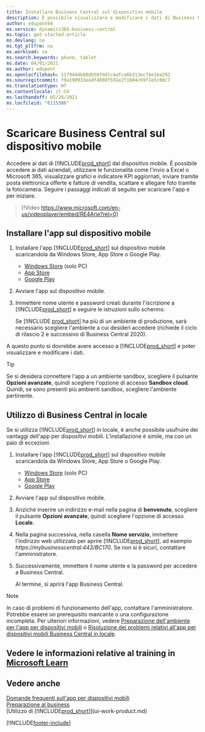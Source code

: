 ```yaml
---
title: Installare Business Central sul dispositivo mobile
description: È possibile visualizzare e modificare i dati di Business Central sul telefono o sul tablet.
author: edupont04
ms.service: dynamics365-business-central
ms.topic: get-started-article
ms.devlang: na
ms.tgt_pltfrm: na
ms.workload: na
ms.search.keywords: phone, tablet
ms.date: 04/01/2021
ms.author: edupont
ms.openlocfilehash: 5179444b80db50fdd1c4afca6b313ec74e16a292
ms.sourcegitcommit: f9a190933eadf4608f591e2f1b04c69f1e5c0dc7
ms.translationtype: HT
ms.contentlocale: it-CH
ms.lasthandoff: 05/28/2021
ms.locfileid: "6115386"
---
```

# <a name="getting-business-central-on-your-mobile-device"></a>Scaricare Business Central sul dispositivo mobile

Accedere ai dati di [!INCLUDE[prod_short](includes/prod_short.md)]  dal dispositivo mobile. È possibile accedere ai dati aziendali, utilizzare le funzionalità come l'invio a Excel o Microsoft 365, visualizzare grafici e indicatore KPI aggiornati, inviare tramite posta elettronica offerte e fatture di vendita, scattare e allegare foto tramite la fotocamera. Seguire i passaggi indicati di seguito per scaricare l'app e per iniziare.

> [!Video https://www.microsoft.com/en-us/videoplayer/embed/RE4Arje?rel=0]

## <a name="get-the-app-on-my-mobile-device"></a>Installare l'app sul dispositivo mobile

1. Installare l'app [!INCLUDE[prod_short](includes/prod_short.md)] sul dispositivo mobile scaricandola da Windows Store, App Store o Google Play.  

   - [Windows Store](https://go.microsoft.com/fwlink/?LinkId=734848) (solo PC)
   - [App Store](https://go.microsoft.com/fwlink/?LinkId=734847)
   - [Google Play](https://go.microsoft.com/fwlink/?LinkId=734849)
2. Avviare l'app sul dispositivo mobile.
3. Immettere nome utente e password creati durante l'iscrizione a [!INCLUDE[prod_short](includes/prod_short.md)] e seguire le istruzioni sullo schermo.

    Se [!INCLUDE [prod_short](includes/prod_short.md)] ha più di un ambiente di produzione, sarà necessario scegliere l'ambiente a cui desideri accedere (richiede il ciclo di rilascio 2 e successivo di Business Central 2020).

A questo punto si dovrebbe avere accesso a [!INCLUDE[prod_short](includes/prod_short.md)] e poter visualizzare e modificare i dati.  

> [!TIP]
> Se si desidera connettere l'app a un ambiente sandbox, scegliere il pulsante **Opzioni avanzate**, quindi scegliere l'opzione di accesso **Sandbox cloud**. Quindi, se sono presenti più ambienti sandbox, scegliere l'ambiente pertinente.

## <a name="using-business-central-on-premises"></a>Utilizzo di Business Central in locale

Se si utilizza [!INCLUDE[prod_short](includes/prod_short.md)] in locale, è anche possibile usufruire dei vantaggi dell'app per dispositivi mobili. L'installazione è simile, ma con un paio di eccezioni.

1. Installare l'app [!INCLUDE[prod_short](includes/prod_short.md)] sul dispositivo mobile scaricandola da Windows Store, App Store o Google Play.  

   - [Windows Store](https://go.microsoft.com/fwlink/?LinkId=734848) (solo PC)
   - [App Store](https://go.microsoft.com/fwlink/?LinkId=734847)
   - [Google Play](https://go.microsoft.com/fwlink/?LinkId=734849)
2. Avviare l'app sul dispositivo mobile.
3. Anziché inserire un indirizzo e-mail nella pagina di **benvenuto**, scegliere il pulsante **Opzioni avanzate**, quindi scegliere l'opzione di accesso **Locale**.
4. Nella pagina successiva, nella casella **Nome servizio**, immettere l'indirizzo web utilizzato per aprire [!INCLUDE[prod_short](includes/prod_short.md)], ad esempio *https://mybusinesscentral:443/BC170*. Se non si è sicuri, contattare l'amministratore.
5. Successivamente, immettere il nome utente e la password per accedere a Business Central.

   Al termine, si aprirà l'app Business Central.

> [!NOTE]
> In caso di problemi di funzionamento dell'app, contattare l'amministratore. Potrebbe essere un prerequisito mancante o una configurazione incompleta. Per ulteriori informazioni, vedere [Preparazione dell'ambiente per l'app per dispositivi mobili](/dynamics365/business-central/dev-itpro/deployment/install-business-central-app#prereqs) o [Risoluzione dei problemi relativi all'app per dispositivi mobili Business Central in locale](/dynamics365/business-central/dev-itpro/developer/devenv-troubleshooting-the-mobile-app).

## <a name="see-related-training-at-microsoft-learn"></a>Vedere le informazioni relative al training in [Microsoft Learn](/learn/modules/alternative-interfaces-dynamics-365-business-central/index)

## <a name="see-also"></a>Vedere anche

[Domande frequenti sull'app per dispositivi mobili](ui-mobile-faq.yml)  
[Preparazione al business](ui-get-ready-business.md)  
[Utilizzo di [!INCLUDE[prod_short](includes/prod_short.md)]](ui-work-product.md)  


[!INCLUDE[footer-include](includes/footer-banner.md)]